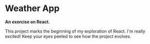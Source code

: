 # Weather App

**An exercise on React.**

This project marks the beginning of my exploration of React. I'm really excited! Keep your eyes peeled to see how the project evolves.

